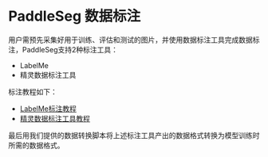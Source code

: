 # PaddleSeg 数据标注

用户需预先采集好用于训练、评估和测试的图片，并使用数据标注工具完成数据标注，PaddleSeg支持2种标注工具：
- LabelMe
- 精灵数据标注工具

标注教程如下：
- [LabelMe标注教程](https://github.com/LutaoChu/PaddleSeg/blob/master/docs/annotation/labelme2seg.md)
- [精灵数据标注工具教程](https://github.com/LutaoChu/PaddleSeg/blob/master/docs/annotation/jingling2seg.md)

最后用我们提供的数据转换脚本将上述标注工具产出的数据格式转换为模型训练时所需的数据格式。


